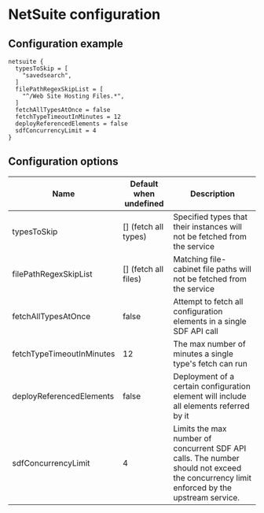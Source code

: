 # NetSuite configuration
## Configuration example
```hcl
netsuite {
  typesToSkip = [
    "savedsearch",
  ]
  filePathRegexSkipList = [
    "^/Web Site Hosting Files.*",
  ]
  fetchAllTypesAtOnce = false
  fetchTypeTimeoutInMinutes = 12
  deployReferencedElements = false
  sdfConcurrencyLimit = 4
}
```

## Configuration options

| Name                      | Default when undefined  | Description
| ------------------------- | ------------------------| -----------
| typesToSkip               | [] (fetch all types)    | Specified types that their instances will not be fetched from the service
| filePathRegexSkipList     | [] (fetch all files)    | Matching file-cabinet file paths will not be fetched from the service
| fetchAllTypesAtOnce       | false                   | Attempt to fetch all configuration elements in a single SDF API call
| fetchTypeTimeoutInMinutes | 12                      | The max number of minutes a single type's fetch can run
| deployReferencedElements  | false                   | Deployment of a certain configuration element will include all elements referred by it
| sdfConcurrencyLimit       | 4                       | Limits the max number of concurrent SDF API calls. The number should not exceed the concurrency limit enforced by the upstream service.
